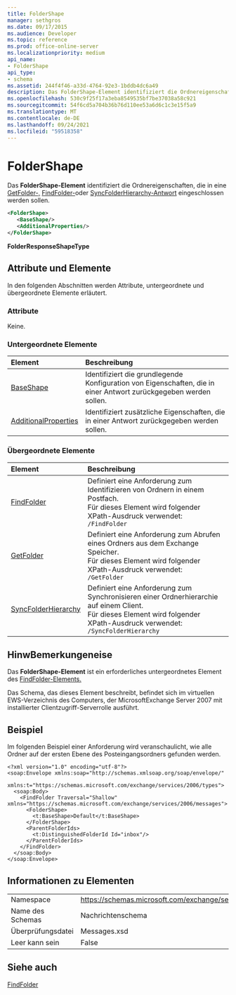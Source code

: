 ```yaml
---
title: FolderShape
manager: sethgros
ms.date: 09/17/2015
ms.audience: Developer
ms.topic: reference
ms.prod: office-online-server
ms.localizationpriority: medium
api_name:
- FolderShape
api_type:
- schema
ms.assetid: 244f4f46-a33d-4764-92e3-1bddb4dc6a49
description: Das FolderShape-Element identifiziert die Ordnereigenschaften, die in eine GetFolder-, FindFolder- oder SyncFolderHierarchy-Antwort eingeschlossen werden sollen.
ms.openlocfilehash: 530c9f25f17a3eba8549535bf7be37038a58c921
ms.sourcegitcommit: 54f6cd5a704b36b76d110ee53a6d6c1c3e15f5a9
ms.translationtype: MT
ms.contentlocale: de-DE
ms.lasthandoff: 09/24/2021
ms.locfileid: "59518358"
---
```

# <a name="foldershape"></a>FolderShape

Das **FolderShape-Element** identifiziert die Ordnereigenschaften, die in eine [GetFolder-,](getfolder.md) [FindFolder-](findfolder.md)oder [SyncFolderHierarchy-Antwort](syncfolderhierarchy.md) eingeschlossen werden sollen. 
  
```xml
<FolderShape>
   <BaseShape/>
   <AdditionalProperties/>
</FolderShape>
```

 **FolderResponseShapeType**
## <a name="attributes-and-elements"></a>Attribute und Elemente

In den folgenden Abschnitten werden Attribute, untergeordnete und übergeordnete Elemente erläutert.
  
### <a name="attributes"></a>Attribute

Keine.
  
### <a name="child-elements"></a>Untergeordnete Elemente

|**Element**|**Beschreibung**|
|:-----|:-----|
|[BaseShape](baseshape.md) <br/> |Identifiziert die grundlegende Konfiguration von Eigenschaften, die in einer Antwort zurückgegeben werden sollen.  <br/> |
|[AdditionalProperties](additionalproperties.md) <br/> |Identifiziert zusätzliche Eigenschaften, die in einer Antwort zurückgegeben werden sollen.  <br/> |
   
### <a name="parent-elements"></a>Übergeordnete Elemente

|**Element**|**Beschreibung**|
|:-----|:-----|
|[FindFolder](findfolder.md) <br/> |Definiert eine Anforderung zum Identifizieren von Ordnern in einem Postfach.  <br/> Für dieses Element wird folgender XPath-Ausdruck verwendet:   <br/>  `/FindFolder` <br/> |
|[GetFolder](getfolder.md) <br/> |Definiert eine Anforderung zum Abrufen eines Ordners aus dem Exchange Speicher.  <br/> Für dieses Element wird folgender XPath-Ausdruck verwendet:   <br/>  `/GetFolder` <br/> |
|[SyncFolderHierarchy](syncfolderhierarchy.md) <br/> |Definiert eine Anforderung zum Synchronisieren einer Ordnerhierarchie auf einem Client.  <br/> Für dieses Element wird folgender XPath-Ausdruck verwendet:   <br/>  `/SyncFolderHierarchy` <br/> |
   
## <a name="remarks"></a>HinwBemerkungeneise

Das **FolderShape-Element** ist ein erforderliches untergeordnetes Element des [FindFolder-Elements.](findfolder.md) 
  
Das Schema, das dieses Element beschreibt, befindet sich im virtuellen EWS-Verzeichnis des Computers, der MicrosoftExchange Server 2007 mit installierter Clientzugriff-Serverrolle ausführt.
  
## <a name="example"></a>Beispiel

Im folgenden Beispiel einer Anforderung wird veranschaulicht, wie alle Ordner auf der ersten Ebene des Posteingangsordners gefunden werden.
  
```
<?xml version="1.0" encoding="utf-8"?>
<soap:Envelope xmlns:soap="http://schemas.xmlsoap.org/soap/envelope/"
  xmlns:t="https://schemas.microsoft.com/exchange/services/2006/types">
  <soap:Body>
    <FindFolder Traversal="Shallow" xmlns="https://schemas.microsoft.com/exchange/services/2006/messages">
      <FolderShape>
        <t:BaseShape>Default</t:BaseShape>
      </FolderShape>
      <ParentFolderIds>
        <t:DistinguishedFolderId Id="inbox"/>
      </ParentFolderIds>
    </FindFolder>
  </soap:Body>
</soap:Envelope>
```

## <a name="element-information"></a>Informationen zu Elementen

|||
|:-----|:-----|
|Namespace  <br/> |https://schemas.microsoft.com/exchange/services/2006/messages  <br/> |
|Name des Schemas  <br/> |Nachrichtenschema  <br/> |
|Überprüfungsdatei  <br/> |Messages.xsd  <br/> |
|Leer kann sein  <br/> |False  <br/> |
   
## <a name="see-also"></a>Siehe auch



[FindFolder](findfolder.md)

